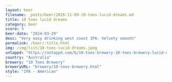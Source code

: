 ```yaml
---
layout: beer
filename: _posts/beer/2016-11-09-10-toes-lucid-dreams.md
title: 10 toes lucid dreams
category: beer
score: 9
beer-date: "2024-03-29"
desc: "Very easy drinking west coast IPA. Velvety smooth"
permalink: /beer/:title.html
img: /img/list/10-toes-lucid-dreams.jpeg
untappd: "https://untappd.com/b/10-toes-brewery-10-toes-brewery-lucid-dreams-ipa/3833731"
country: "Australia"
brewery: "10 Toes Brewery"
breweryURL: "brewery/10-toes-brewery.html"
style: "IPA - American"
---
```

